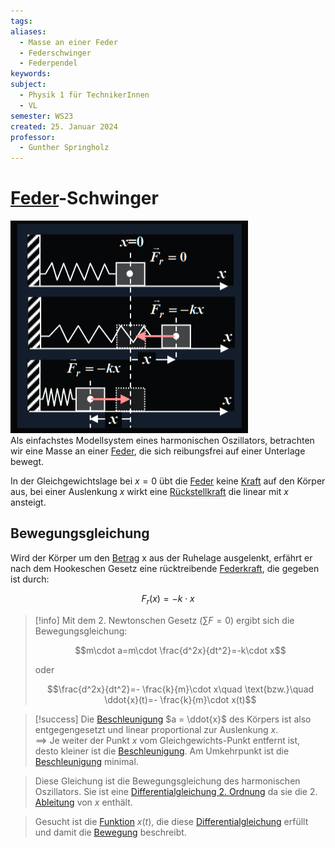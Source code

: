 ```yaml
---
tags: 
aliases:
  - Masse an einer Feder
  - Federschwinger
  - Federpendel
keywords: 
subject:
  - Physik 1 für TechnikerInnen
  - VL
semester: WS23
created: 25. Januar 2024
professor:
  - Gunther Springholz
---
```

 

# [Feder](Federkraft.md)-Schwinger

![InlineR](assets/Pasted%20image%2020240125155851.png)  
Als einfachstes Modellsystem eines harmonischen Oszillators, betrachten wir eine Masse an einer [Feder](Federkraft.md), die sich reibungsfrei auf einer Unterlage bewegt.

In der Gleichgewichtslage bei $x = 0$ übt die [Feder](Federkraft.md) keine [Kraft]({MOC}%20Kräfte.md) auf den Körper aus, bei einer Auslenkung $x$ wirkt eine [Rückstellkraft](Federkraft.md) die linear mit $x$ ansteigt.

## Bewegungsgleichung

Wird der Körper um den [Betrag](../Mathematik/Algebra/Betrag.md) x aus der Ruhelage ausgelenkt, erfährt er nach dem Hookeschen Gesetz eine rücktreibende [Federkraft](Federkraft.md), die gegeben ist durch:  

$$F_{r}(x)=-k\cdot x$$

> [!info] Mit dem 2. Newtonschen Gesetz ($\sum F=0$) ergibt sich die Bewegungsgleichung:  
>
> $$m\cdot a=m\cdot \frac{d^2x}{dt^2}=-k\cdot x$$
>
> oder
>
> $$\frac{d^2x}{dt^2}=- \frac{k}{m}\cdot x\quad \text{bzw.}\quad \ddot{x}(t)=- \frac{k}{m}\cdot x(t)$$

> [!success] Die [Beschleunigung](Kinematik.md) $a = \ddot{x}$ des Körpers ist also entgegengesetzt und linear proportional zur Auslenkung $x$.  
> $\implies$ Je weiter der Punkt $x$ vom Gleichgewichts-Punkt entfernt ist, desto kleiner ist die [Beschleunigung](Kinematik.md). Am Umkehrpunkt ist die [Beschleunigung](Kinematik.md) minimal.

> Diese Gleichung ist die Bewegungsgleichung des harmonischen Oszillators. Sie ist eine [Differentialgleichung 2. Ordnung](lineare%20DGL%202.%20Ordnung.md) da sie die 2. [Ableitung](../Mathematik/Analysis/Differenzialrechnung.md) von $x$ enthält.

> Gesucht ist die [Funktion](../Mathematik/Algebra/Abbild.md) $x(t)$, die diese [Differentialgleichung](../Mathematik/Analysis/GDGL.md) erfüllt und damit die [Bewegung](Kinematik.md) beschreibt.